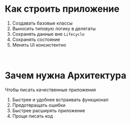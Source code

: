 <!-- .slide:    data-transition="zoom" -->
<!-- .slide:    data-background-color="#000" -->
<!-- .slide:    data-background-image="lecture/template/blueprint.png" -->
<!-- .slide:    data-background-size="1920px 1080px"-->

# Как строить приложение

1. Создавать базовые классы
1. Выносить типовую логику в делегаты
1. Сохранять данные вне `Lifecycle`
1. Сохранять состояние
1. Менять UI консистентно

<!-- .element: class="fragment" data-fragment-index="1" -->

<br>

# Зачем нужна Архитектура

<!-- .element: class="fragment" data-fragment-index="2" -->

Чтобы писать качественные приложения <!-- .element: class="fragment" data-fragment-index="3" -->

1. Быстрее и удобнее встраивать функционал <!-- .element: class="fragment" data-fragment-index="4" -->
1. Предотвращать ошибки <!-- .element: class="fragment" data-fragment-index="5" -->
1. Быстрее расширять приложение <!-- .element: class="fragment" data-fragment-index="6" -->
1. Проще писать код <!-- .element: class="fragment" data-fragment-index="6" -->

